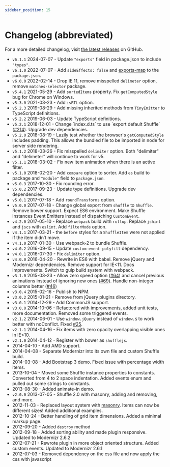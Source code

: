 ```yaml
---
sidebar_position: 15
---
```


# Changelog (abbreviated)

For a more detailed changelog, visit [the latest releases](https://github.com/glen-cheney/Shuffle/releases) on GitHub.

- `v6.1.1` 2024-07-07 - Update `"exports"` field in package.json to include `"types"`.
- `v6.1.0` 2022-07-07 - Add `sideEffects: false` and [exports-map](https://webpack.js.org/guides/package-exports/) to the `package.json`.
- `v6.0.0` 2022-02-14 - Drop IE 11, remove misspelled `delimeter` option, remove `matches-selector` package.
- `v5.4.1` 2021-05-29 - Add `sortedItems` property. Fix `getComputedStyle` bug for Chrome on Windows.
- `v5.3.0` 2021-03-23 - Add `isRTL` option.
- `v5.2.3` 2019-08-29 - Add missing inherited methods from `TinyEmitter` to TypeScript definitions.
- `v5.2.2` 2019-06-03 - Update TypeScript definitions.
- `v5.2.1` 2018-12-01 - Change \`index.d.ts\` to use \`export default Shuffle\` ([#214](https://github.com/glen-cheney/Shuffle/issues/214#issuecomment-441409237)). Upgrade dev dependencies.
- `v5.2.0` 2018-08-19 - Lazily test whether the browser's `getComputedStyle` includes padding. This allows the bundled file to be imported in node for server side rendering.
- `v5.1.2` 2018-03-26 - Fix misspelled `delimiter` option. Both "delimiter" and "delimeter" will continue to work for v5.
- `v5.1.1` 2018-03-02 - Fix new item animation when there is an active filter.
- `v5.1.0` 2018-02-20 - Add `compare` option to sorter. Add `es` build to package and `"module"` field to `package.json`.
- `v5.0.3` 2017-10-30 - Fix rounding error.
- `v5.0.2` 2017-09-23 - Update type definitions. Upgrade dev dependencies.
- `v5.0.1` 2017-07-18 - Add `roundTransforms` option.
- `v5.0.0` 2017-07-18 - Change global export from `shuffle` to `Shuffle`. Remove bower support. Expect ES6 environment. Make Shuffle instances Event Emitters instead of dispatching `CustomEvent`.
- `v4.2.0` 2017-05-10 - Replace `webpack` build with `rollup`. Replace `jshint` and `jscs` with `eslint`. Add `filterMode` option.
- `v4.1.1` 2017-03-21 - the `before` styles for a `ShuffleItem` were not applied if the item didn’t move.
- `v4.1.0` 2017-01-30 - Use webpack-2 to bundle Shuffle.
- `v4.0.2` 2016-09-15 - Update `custom-event-polyfill` dependency.
- `v4.0.1` 2016-07-30 - Fix `delimiter` option.
- `v4.0.0` 2016-04-20 - Rewrite in ES6 with babel. Remove jQuery and Modernizr dependencies. Remove support for IE&lt;11. Docs improvements. Switch to gulp build system with webpack.
- `v3.1.0` 2015-03-23 - Allow zero speed option ([#64](https://github.com/glen-cheney/Shuffle/issues/64)) and cancel previous animations instead of ignoring new ones ([#69](https://github.com/glen-cheney/Shuffle/issues/69)). Handle non-integer columns better ([#46](https://github.com/glen-cheney/Shuffle/issues/46))
- `v3.0.4` 2015-02-16 - Publish to NPM.
- `v3.0.2` 2015-01-21 - Remove from jQuery plugins directory.
- `v3.0.1` 2014-12-29 - Add CommonJS support.
- `v3.0.0` 2014-10-06 - Refactored with improvements, added unit tests, more documentation. Removed some triggered events.
- `v2.1.2` 2014-06-01 - Use `window.jQuery` instead of `window.$` to work better with noConflict. Fixed [#25](https://github.com/glen-cheney/Shuffle/issues/25).
- `v2.1.1` 2014-04-16 - Fix items with zero opacity overlapping visible ones in IE&lt;10.
- `v2.1.0` 2014-04-12 - Register with bower as `shufflejs`.
- 2014-04-10 - Add AMD support.
- 2014-04-08 - Separate Modernizr into its own file and custom Shuffle build.
- 2014-03-08 - Add Bootstrap 3 demo. Fixed issue with percentage width items.
- 2013-10-04 - Moved some Shuffle instance properties to constants. Converted from 4 to 2 space indentation. Added events enum and pulled out some strings to constants.
- 2013-08-30 - Added animate-in demo.
- `v2.0.0` 2013-07-05 - Shuffle 2.0 with masonry, adding and removing, and more.
- 2012-11-03 - Replaced layout system with [masonry](http://masonry.desandro.com/). Items can now be different sizes! Added additional examples.
- 2012-10-24 - Better handling of grid item dimensions. Added a minimal markup page.
- 2012-09-20 - Added `destroy` method
- 2012-09-18 - Added sorting ability and made plugin responsive. Updated to Modernizr 2.6.2
- 2012-07-21 - Rewrote plugin in more object oriented structure. Added custom events. Updated to Modernizr 2.6.1
- 2012-07-03 - Removed dependency on the css file and now apply the css with javascript
